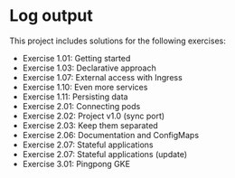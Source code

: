# Log output

This project includes solutions for the following exercises:

* Exercise 1.01: Getting started
* Exercise 1.03: Declarative approach
* Exercise 1.07: External access with Ingress
* Exercise 1.10: Even more services
* Exercise 1.11: Persisting data
* Exercise 2.01: Connecting pods
* Exercise 2.02: Project v1.0 (sync port)
* Exercise 2.03: Keep them separated
* Exercise 2.06: Documentation and ConfigMaps
* Exercise 2.07: Stateful applications
* Exercise 2.07: Stateful applications (update)
* Exercise 3.01: Pingpong GKE